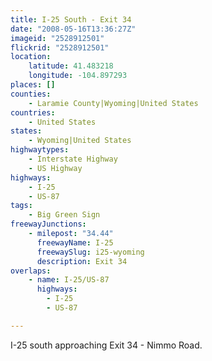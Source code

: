 ```yaml
---
title: I-25 South - Exit 34
date: "2008-05-16T13:36:27Z"
imageid: "2528912501"
flickrid: "2528912501"
location:
    latitude: 41.483218
    longitude: -104.897293
places: []
counties:
    - Laramie County|Wyoming|United States
countries:
    - United States
states:
    - Wyoming|United States
highwaytypes:
    - Interstate Highway
    - US Highway
highways:
    - I-25
    - US-87
tags:
    - Big Green Sign
freewayJunctions:
    - milepost: "34.44"
      freewayName: I-25
      freewaySlug: i25-wyoming
      description: Exit 34
overlaps:
    - name: I-25/US-87
      highways:
        - I-25
        - US-87

---
```

I-25 south approaching Exit 34 - Nimmo Road.